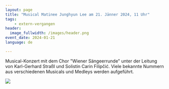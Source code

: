 ```yaml
---
layout: page
title: "Musical Matinee Junghyun Lee am 21. Jänner 2024, 11 Uhr"
tags:
    - extern-vergangen
header:
  image_fullwidth: /images/header.png
event_date: 2024-01-21
language: de

---
```


Musical-Konzert mit dem Chor "Wiener Sängeerrunde" unter der Leitung von Karl-Gerhard Straßl und Solistin Carin Filipčić. Viele bekannte Nummern aus verschiedenen Musicals und Medleys werden aufgeführt.

<img src="/images/extern/2024-01-21.jpg"/>

